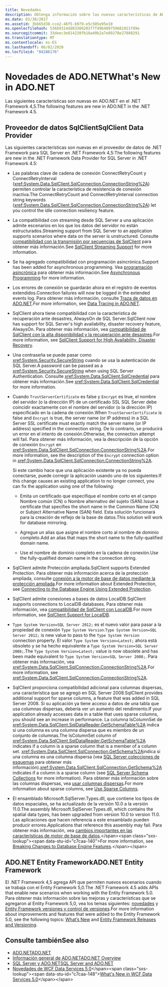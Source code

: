 ```yaml
---
title: Novedades
description: Obtenga información sobre las nuevas características de ADO.NET en el .NET Framework 4,5, incluidas las nuevas características para el proveedor de datos SqlClient y ADO.NET Entity Framework.
ms.date: 03/30/2017
ms.assetid: 3bb65d38-cce2-46f5-b979-e5c505e95e10
ms.openlocfilehash: 536b9314dd83366202f7fd9b489759681021fd9e
ms.sourcegitcommit: 33deec3e814238fb18a49b2a7e89278e27888291
ms.translationtype: MT
ms.contentlocale: es-ES
ms.lasthandoff: 06/02/2020
ms.locfileid: "84286176"
---
```

# <a name="whats-new-in-adonet"></a><span data-ttu-id="c7caa-103">Novedades de ADO.NET</span><span class="sxs-lookup"><span data-stu-id="c7caa-103">What's New in ADO.NET</span></span>

<span data-ttu-id="c7caa-104">Las siguientes características son nuevas en ADO.NET en el .NET Framework 4,5.</span><span class="sxs-lookup"><span data-stu-id="c7caa-104">The following features are new in ADO.NET in the .NET Framework 4.5.</span></span>

## <a name="sqlclient-data-provider"></a><span data-ttu-id="c7caa-105">Proveedor de datos SqlClient</span><span class="sxs-lookup"><span data-stu-id="c7caa-105">SqlClient Data Provider</span></span>

<span data-ttu-id="c7caa-106">Las siguientes características son nuevas en el proveedor de datos de .NET Framework para SQL Server en .NET Framework 4,5:</span><span class="sxs-lookup"><span data-stu-id="c7caa-106">The following features are new in the .NET Framework Data Provider for SQL Server in .NET Framework 4.5:</span></span>

- <span data-ttu-id="c7caa-107">Las palabras clave de cadena de conexión ConnectRetryCount y ConnectRetryInterval (<xref:System.Data.SqlClient.SqlConnection.ConnectionString%2A>) permiten controlar la característica de resistencia de conexión inactiva.</span><span class="sxs-lookup"><span data-stu-id="c7caa-107">The ConnectRetryCount and ConnectRetryInterval connection string keywords (<xref:System.Data.SqlClient.SqlConnection.ConnectionString%2A>) let you control the idle connection resiliency feature.</span></span>

- <span data-ttu-id="c7caa-108">La compatibilidad con streaming desde SQL Server a una aplicación admite escenarios en los que los datos del servidor no están estructurados.</span><span class="sxs-lookup"><span data-stu-id="c7caa-108">Streaming support from SQL Server to an application supports scenarios where data on the server is unstructured.</span></span>  <span data-ttu-id="c7caa-109">Consulte [compatibilidad con la transmisión por secuencias de SqlClient](sqlclient-streaming-support.md) para obtener más información.</span><span class="sxs-lookup"><span data-stu-id="c7caa-109">See [SqlClient Streaming Support](sqlclient-streaming-support.md) for more information.</span></span>

- <span data-ttu-id="c7caa-110">Se ha agregado compatibilidad con programación asincrónica.</span><span class="sxs-lookup"><span data-stu-id="c7caa-110">Support has been added for asynchronous programming.</span></span>  <span data-ttu-id="c7caa-111">Vea [programación asincrónica](asynchronous-programming.md) para obtener más información.</span><span class="sxs-lookup"><span data-stu-id="c7caa-111">See [Asynchronous Programming](asynchronous-programming.md) for more information.</span></span>

- <span data-ttu-id="c7caa-112">Los errores de conexión se guardarán ahora en el registro de eventos extendidos.</span><span class="sxs-lookup"><span data-stu-id="c7caa-112">Connection failures will now be logged in the extended events log.</span></span> <span data-ttu-id="c7caa-113">Para obtener más información, consulte [Traza de datos en ADO.NET](data-tracing.md).</span><span class="sxs-lookup"><span data-stu-id="c7caa-113">For more information, see [Data Tracing in ADO.NET](data-tracing.md).</span></span>

- <span data-ttu-id="c7caa-114">SqlClient ahora tiene compatibilidad con la característica de recuperación ante desastres, AlwaysOn de SQL Server.</span><span class="sxs-lookup"><span data-stu-id="c7caa-114">SqlClient now has support for SQL Server's high availability, disaster recovery feature, AlwaysOn.</span></span> <span data-ttu-id="c7caa-115">Para obtener más información, vea [compatibilidad de SqlClient con la alta disponibilidad y la recuperación ante desastres](./sql/sqlclient-support-for-high-availability-disaster-recovery.md).</span><span class="sxs-lookup"><span data-stu-id="c7caa-115">For more information, see [SqlClient Support for High Availability, Disaster Recovery](./sql/sqlclient-support-for-high-availability-disaster-recovery.md).</span></span>

- <span data-ttu-id="c7caa-116">Una contraseña se puede pasar como <xref:System.Security.SecureString> cuando se usa la autenticación de SQL Server.</span><span class="sxs-lookup"><span data-stu-id="c7caa-116">A password can be passed as a <xref:System.Security.SecureString> when using SQL Server Authentication.</span></span> <span data-ttu-id="c7caa-117">Consulte <xref:System.Data.SqlClient.SqlCredential> para obtener más información.</span><span class="sxs-lookup"><span data-stu-id="c7caa-117">See <xref:System.Data.SqlClient.SqlCredential> for more information.</span></span>

- <span data-ttu-id="c7caa-118">Cuando `TrustServerCertificate` es false y `Encrypt` es true, el nombre del servidor (o la dirección IP) de un certificado SSL SQL Server debe coincidir exactamente con el nombre del servidor (o la dirección IP) especificado en la cadena de conexión.</span><span class="sxs-lookup"><span data-stu-id="c7caa-118">When `TrustServerCertificate` is false and `Encrypt` is true, the server name (or IP address) in a SQL Server SSL certificate must exactly match the server name (or IP address) specified in the connection string.</span></span> <span data-ttu-id="c7caa-119">De lo contrario, se producirá un error en el intento de conexión.</span><span class="sxs-lookup"><span data-stu-id="c7caa-119">Otherwise, the connection attempt will fail.</span></span> <span data-ttu-id="c7caa-120">Para obtener más información, vea la descripción de la opción de conexión `Encrypt` en <xref:System.Data.SqlClient.SqlConnection.ConnectionString%2A>.</span><span class="sxs-lookup"><span data-stu-id="c7caa-120">For more information, see the description of the `Encrypt` connection option in <xref:System.Data.SqlClient.SqlConnection.ConnectionString%2A>.</span></span>

  <span data-ttu-id="c7caa-121">Si este cambio hace que una aplicación existente ya no pueda conectarse, puede corregir la aplicación usando uno de los siguientes:</span><span class="sxs-lookup"><span data-stu-id="c7caa-121">If this change causes an existing application to no longer connect, you can fix the application using one of the following:</span></span>

  - <span data-ttu-id="c7caa-122">Emita un certificado que especifique el nombre corto en el campo Nombre común (CN) o Nombre alternativo del sujeto (SAN).</span><span class="sxs-lookup"><span data-stu-id="c7caa-122">Issue a certificate that specifies the short name in the Common Name (CN) or Subject Alternative Name (SAN) field.</span></span> <span data-ttu-id="c7caa-123">Esta solución funcionará para la creación de reflejo de la base de datos.</span><span class="sxs-lookup"><span data-stu-id="c7caa-123">This solution will work for database mirroring.</span></span>

  - <span data-ttu-id="c7caa-124">Agregue un alias que asigne el nombre corto al nombre de dominio completo.</span><span class="sxs-lookup"><span data-stu-id="c7caa-124">Add an alias that maps the short name to the fully-qualified domain name.</span></span>

  - <span data-ttu-id="c7caa-125">Use el nombre de dominio completo en la cadena de conexión.</span><span class="sxs-lookup"><span data-stu-id="c7caa-125">Use the fully-qualified domain name in the connection string.</span></span>

- <span data-ttu-id="c7caa-126">SqlClient admite Protección ampliada.</span><span class="sxs-lookup"><span data-stu-id="c7caa-126">SqlClient supports Extended Protection.</span></span> <span data-ttu-id="c7caa-127">Para obtener más información acerca de la protección ampliada, consulte [conexión a la motor de base de datos mediante la protección ampliada](/sql/database-engine/configure-windows/connect-to-the-database-engine-using-extended-protection).</span><span class="sxs-lookup"><span data-stu-id="c7caa-127">For more information about Extended Protection, see [Connecting to the Database Engine Using Extended Protection](/sql/database-engine/configure-windows/connect-to-the-database-engine-using-extended-protection).</span></span>

- <span data-ttu-id="c7caa-128">SqlClient admite conexiones a bases de datos LocalDB.</span><span class="sxs-lookup"><span data-stu-id="c7caa-128">SqlClient supports connections to LocalDB databases.</span></span> <span data-ttu-id="c7caa-129">Para obtener más información, vea [compatibilidad de SqlClient con LocalDB](./sql/sqlclient-support-for-localdb.md).</span><span class="sxs-lookup"><span data-stu-id="c7caa-129">For more information, see [SqlClient Support for LocalDB](./sql/sqlclient-support-for-localdb.md).</span></span>

- <span data-ttu-id="c7caa-130">`Type System Version=SQL Server 2012;` es el nuevo valor para pasar a la propiedad de conexión `Type System Version`.</span><span class="sxs-lookup"><span data-stu-id="c7caa-130">`Type System Version=SQL Server 2012;` is new value to pass to the `Type System Version` connection property.</span></span> <span data-ttu-id="c7caa-131">El valor `Type System Version=Latest;` ahora está obsoleto y se ha hecho equivalente a `Type System Version=SQL Server 2008;`.</span><span class="sxs-lookup"><span data-stu-id="c7caa-131">The `Type System Version=Latest;` value is now obsolete and has been made equivalent to `Type System Version=SQL Server 2008;`.</span></span> <span data-ttu-id="c7caa-132">Para obtener más información, vea <xref:System.Data.SqlClient.SqlConnection.ConnectionString%2A>.</span><span class="sxs-lookup"><span data-stu-id="c7caa-132">For more information, see <xref:System.Data.SqlClient.SqlConnection.ConnectionString%2A>.</span></span>

- <span data-ttu-id="c7caa-133">SqlClient proporciona compatibilidad adicional para columnas dispersas, una característica que se agregó en SQL Server 2008.</span><span class="sxs-lookup"><span data-stu-id="c7caa-133">SqlClient provides additional support for sparse columns, a feature that was added in SQL Server 2008.</span></span> <span data-ttu-id="c7caa-134">Si su aplicación ya tiene acceso a datos de una tabla que usa columnas dispersas, debería ver un aumento del rendimiento.</span><span class="sxs-lookup"><span data-stu-id="c7caa-134">If your application already accesses data in a table that uses sparse columns, you should see an increase in performance.</span></span> <span data-ttu-id="c7caa-135">La columna IsColumnSet de <xref:System.Data.SqlClient.SqlDataReader.GetSchemaTable%2A> indica si una columna es una columna dispersa que es miembro de un conjunto de columnas.</span><span class="sxs-lookup"><span data-stu-id="c7caa-135">The IsColumnSet column of <xref:System.Data.SqlClient.SqlDataReader.GetSchemaTable%2A> indicates if a column is a sparse column that is a member of a column set.</span></span> <span data-ttu-id="c7caa-136"><xref:System.Data.SqlClient.SqlConnection.GetSchema%2A>indica si una columna es una columna dispersa (vea [SQL Server colecciones de esquemas](sql-server-schema-collections.md) para obtener más información).</span><span class="sxs-lookup"><span data-stu-id="c7caa-136"><xref:System.Data.SqlClient.SqlConnection.GetSchema%2A> indicates if a column is a sparse column (see [SQL Server Schema Collections](sql-server-schema-collections.md) for more information).</span></span> <span data-ttu-id="c7caa-137">Para obtener más información sobre las columnas dispersas, vea [usar columnas dispersas](/sql/relational-databases/tables/use-sparse-columns).</span><span class="sxs-lookup"><span data-stu-id="c7caa-137">For more information about sparse columns, see [Use Sparse Columns](/sql/relational-databases/tables/use-sparse-columns).</span></span>

- <span data-ttu-id="c7caa-138">El ensamblado Microsoft.SqlServer.Types.dll, que contiene los tipos de datos espaciales, se ha actualizado de la versión 10.0 a la versión 11.0.</span><span class="sxs-lookup"><span data-stu-id="c7caa-138">The assembly Microsoft.SqlServer.Types.dll, which contains the spatial data types, has been upgraded from version 10.0 to version 11.0.</span></span> <span data-ttu-id="c7caa-139">Las aplicaciones que hacen referencia a este ensamblado pueden producir errores.</span><span class="sxs-lookup"><span data-stu-id="c7caa-139">Applications that reference this assembly may fail.</span></span> <span data-ttu-id="c7caa-140">Para obtener más información, vea [cambios importantes en las características de motor de base de datos](https://docs.microsoft.com/previous-versions/sql/sql-server-2012/ms143179(v=sql.110)).</span><span class="sxs-lookup"><span data-stu-id="c7caa-140">For more information, see [Breaking Changes to Database Engine Features](https://docs.microsoft.com/previous-versions/sql/sql-server-2012/ms143179(v=sql.110)).</span></span>

## <a name="adonet-entity-framework"></a><span data-ttu-id="c7caa-141">ADO.NET Entity Framework</span><span class="sxs-lookup"><span data-stu-id="c7caa-141">ADO.NET Entity Framework</span></span>

<span data-ttu-id="c7caa-142">El .NET Framework 4,5 agrega API que permiten nuevos escenarios cuando se trabaja con el Entity Framework 5,0.</span><span class="sxs-lookup"><span data-stu-id="c7caa-142">The .NET Framework 4.5 adds APIs that enable new scenarios when working with the Entity Framework 5.0.</span></span> <span data-ttu-id="c7caa-143">Para obtener más información sobre las mejoras y características que se agregaron al Entity Framework 5,0, vea los temas siguientes: [novedades](https://docs.microsoft.com/previous-versions/gg696190(v=vs.103)) y [Entity Framework versiones y control de versiones](/ef/ef6/what-is-new/past-releases).</span><span class="sxs-lookup"><span data-stu-id="c7caa-143">For more information about improvements and features that were added to the Entity Framework 5.0, see the following topics: [What’s New](https://docs.microsoft.com/previous-versions/gg696190(v=vs.103)) and [Entity Framework Releases and Versioning](/ef/ef6/what-is-new/past-releases).</span></span>

## <a name="see-also"></a><span data-ttu-id="c7caa-144">Consulte también</span><span class="sxs-lookup"><span data-stu-id="c7caa-144">See also</span></span>

- [<span data-ttu-id="c7caa-145">ADO.NET</span><span class="sxs-lookup"><span data-stu-id="c7caa-145">ADO.NET</span></span>](index.md)
- [<span data-ttu-id="c7caa-146">Información general de ADO.NET</span><span class="sxs-lookup"><span data-stu-id="c7caa-146">ADO.NET Overview</span></span>](ado-net-overview.md)
- [<span data-ttu-id="c7caa-147">SQL Server y ADO.NET</span><span class="sxs-lookup"><span data-stu-id="c7caa-147">SQL Server and ADO.NET</span></span>](./sql/index.md)
- <span data-ttu-id="c7caa-148">[Novedades de WCF Data Services 5,0](https://docs.microsoft.com/previous-versions/dotnet/wcf-data-services/ee373845(v=vs.103))</span><span class="sxs-lookup"><span data-stu-id="c7caa-148">[What's New in WCF Data Services 5.0](https://docs.microsoft.com/previous-versions/dotnet/wcf-data-services/ee373845(v=vs.103))</span></span>
